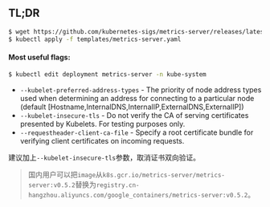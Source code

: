 ## TL;DR

```bash
$ wget https://github.com/kubernetes-sigs/metrics-server/releases/latest/download/components.yaml --output-document=templates/metrics-server.yaml
$ kubectl apply -f templates/metrics-server.yaml
```

#### Most useful flags:

```bash
$ kubectl edit deployment metrics-server -n kube-system
```

- `--kubelet-preferred-address-types` - The priority of node address types used when determining an address for connecting to a particular node (default [Hostname,InternalDNS,InternalIP,ExternalDNS,ExternalIP])
- `--kubelet-insecure-tls` - Do not verify the CA of serving certificates presented by Kubelets. For testing purposes only.
- `--requestheader-client-ca-file` - Specify a root certificate bundle for verifying client certificates on incoming requests.

建议加上`--kubelet-insecure-tls`参数，取消证书双向验证。




> 国内用户可以把`image`从`k8s.gcr.io/metrics-server/metrics-server:v0.5.2`替换为`registry.cn-hangzhou.aliyuncs.com/google_containers/metrics-server:v0.5.2`。

[metrics-server]: https://github.com/kubernetes-sigs/metrics-server "Kubernetes Metrics Server"